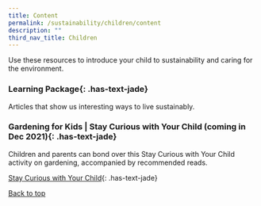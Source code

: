 ```yaml
---
title: Content
permalink: /sustainability/children/content
description: ""
third_nav_title: Children
---
```

Use these resources to introduce your child to sustainability and caring for the environment.
### **Learning Package**{: .has-text-jade}
Articles that show us interesting ways to live sustainably.

### **Gardening for Kids | Stay Curious with Your Child (coming in Dec 2021)**{: .has-text-jade}

Children and parents can bond over this Stay Curious with Your Child activity on gardening, accompanied by recommended reads.

[Stay Curious with Your Child](https://childrenandteens.nlb.gov.sg/diy-resources/primary/stay-curious-with-your-child){: .has-text-jade}

<p class="has-text-right margin--top--xl"><a href="#main-content" class="has-text-jade">Back to top</a></p>